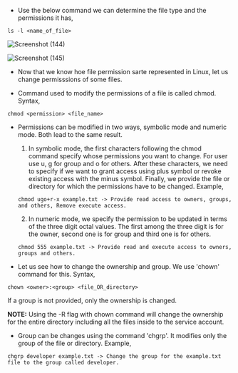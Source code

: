 * Use the below command we can determine the file type and the permissions it has,

```
ls -l <name_of_file>
```

![Screenshot (144)](https://user-images.githubusercontent.com/98219227/236995064-09dd47e5-d20b-4643-9478-0ebbb9c3e6a4.png)

![Screenshot (145)](https://user-images.githubusercontent.com/98219227/236995227-72bea148-1446-4abb-9f19-e7842b8cdf5d.png)


* Now that we know hoe file permission sarte represented in Linux, let us change permisssions of some files.

* Command used to modify the permissions of a file is called chmod. Syntax,

```
chmod <permission> <file_name>
```

* Permissions can be modified in two ways, symbolic mode and numeric mode. Both lead to the same result. 

   1. In symbolic mode, the first characters following the chmod command specify whose permissions you want to change. For user use u, g for group and o for others. After these characters, we need to specify if we want to grant access using plus symbol or revoke existing access with the minus symbol. Finally, we provide the file or directory for which the permissions have to be changed. Example,
   ```
   chmod ugo+r-x example.txt -> Provide read access to owners, groups, and others, Remove execute access.
   ```
   2. In numeric mode, we specify the permission to be updated in terms of the three digit octal values. The first among the three digit is for the owner, second one is for group and third one is for others. 
   ```
   chmod 555 example.txt -> Provide read and execute access to owners, groups and others.
   ```

* Let us see how to change the ownership and group. We use 'chown' command for this. Syntax,

```
chown <owner>:<group> <file_OR_directory>
```

If a group is not provided, only the ownership is changed. 

<b>NOTE:</b> Using the -R flag with chown command will change the ownership for the entire directory including all the files inside to the service account.

* Group can be changes using the command 'chgrp'. It modifies only the group of the file or directory. Example,

```
chgrp developer example.txt -> Change the group for the example.txt file to the group called developer.
```
